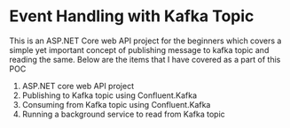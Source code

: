 # Event Handling with Kafka Topic
This is an ASP.NET Core web API project for the beginners which covers a simple yet important concept of publishing message to kafka topic and reading the same. 
Below are the items that I have covered as a part of this POC

1. ASP.NET core web API project
2. Publishing to Kafka topic using Confluent.Kafka
3. Consuming from Kafka topic using Confluent.Kafka
4. Running a background service to read from Kafka topic
